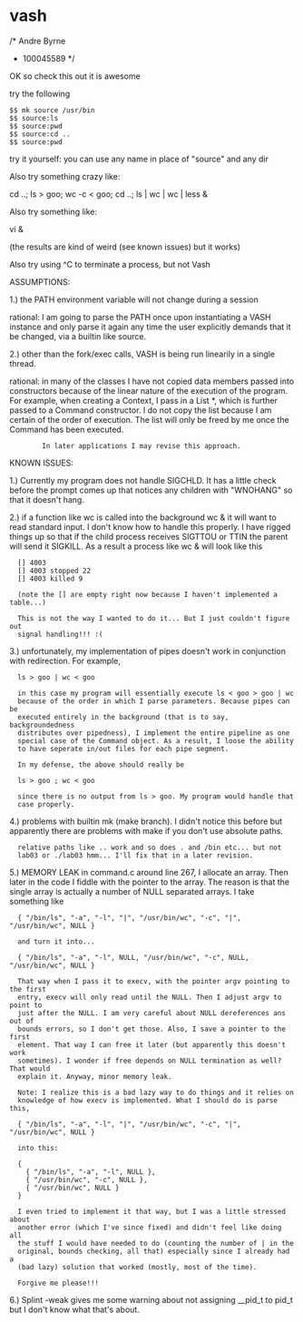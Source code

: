 vash
====

/* Andre Byrne
 * 100045589 */ 

OK so check this out it is awesome

try the following

```
$$ mk source /usr/bin
$$ source:ls
$$ source:pwd
$$ source:cd ..
$$ source:pwd
```

try it yourself: you can use any name in place of "source" and any dir

Also try something crazy like:

cd ..; ls > goo; wc -c < goo; cd ..; ls | wc | wc | less &

Also try something like:

vi &

(the results are kind of weird (see known issues) but it works)

Also try using ^C to terminate a process, but not Vash

ASSUMPTIONS: 

  1.) the PATH environment variable will not change during a session

  rational: I am going to parse the PATH once upon instantiating a VASH
            instance and only parse it again any time the user 
            explicitly demands that it be changed, via a builtin like 
            source.

  2.) other than the fork/exec calls, VASH is being run linearily in a
      single thread.

  rational: in many of the classes I have not copied data members passed 
            into constructors because of the linear nature of the execution
            of the program. For example, when creating a Context, I pass in 
            a List *, which is further passed to a Command constructor. I 
            do not copy the list because I am certain of the order of execution.
            The list will only be freed by me once the Command has been
            executed. 

            In later applications I may revise this approach. 

KNOWN ISSUES: 
  
  1.) Currently my program does not handle SIGCHLD. It has a little check
      before the prompt comes up that notices any children with "WNOHANG"
      so that it doesn't hang. 

  2.) if a function like wc is called into the background wc & it will want 
      to read standard input. I don't know how to handle this properly. I have
      rigged things up so that if the child process receives SIGTTOU or TTIN
      the parent will send it SIGKILL. As a result a process like wc & will
      look like this

      [] 4003
      [] 4003 stopped 22
      [] 4003 killed 9

      (note the [] are empty right now because I haven't implemented a table...)

      This is not the way I wanted to do it... But I just couldn't figure out
      signal handling!!! :(

  3.) unfortunately, my implementation of pipes doesn't work in conjunction 
      with redirection. For example,

      ls > goo | wc < goo

      in this case my program will essentially execute ls < goo > goo | wc 
      because of the order in which I parse parameters. Because pipes can be
      executed entirely in the background (that is to say, backgroundedness
      distributes over pipedness), I implement the entire pipeline as one 
      special case of the Command object. As a result, I loose the ability 
      to have seperate in/out files for each pipe segment. 

      In my defense, the above should really be 

      ls > goo ; wc < goo

      since there is no output from ls > goo. My program would handle that 
      case properly.

  4.) problems with builtin mk (make branch). I didn't notice this before 
      but apparently there are problems with make if you don't use absolute
      paths. 
    
      relative paths like .. work and so does . and /bin etc... but not
      lab03 or ./lab03 hmm... I'll fix that in a later revision.

  5.) MEMORY LEAK in command.c around line 267, I allocate an array. Then later
      in the code I fiddle with the pointer to the array. The reason is that 
      the single array is actually a number of NULL separated arrays. I take
      something like

      { "/bin/ls", "-a", "-l", "|", "/usr/bin/wc", "-c", "|", "/usr/bin/wc", NULL }

      and turn it into...

      { "/bin/ls", "-a", "-l", NULL, "/usr/bin/wc", "-c", NULL, "/usr/bin/wc", NULL }

      That way when I pass it to execv, with the pointer argv pointing to the first
      entry, execv will only read until the NULL. Then I adjust argv to point to
      just after the NULL. I am very careful about NULL dereferences ans out of 
      bounds errors, so I don't get those. Also, I save a pointer to the first 
      element. That way I can free it later (but apparently this doesn't work 
      sometimes). I wonder if free depends on NULL termination as well? That would
      explain it. Anyway, minor memory leak. 

      Note: I realize this is a bad lazy way to do things and it relies on 
      knowledge of how execv is implemented. What I should do is parse this,

      { "/bin/ls", "-a", "-l", "|", "/usr/bin/wc", "-c", "|", "/usr/bin/wc", NULL }

      into this:

      {
        { "/bin/ls", "-a", "-l", NULL }, 
        { "/usr/bin/wc", "-c", NULL }, 
        { "/usr/bin/wc", NULL }
      }

      I even tried to implement it that way, but I was a little stressed about 
      another error (which I've since fixed) and didn't feel like doing all
      the stuff I would have needed to do (counting the number of | in the 
      original, bounds checking, all that) especially since I already had a
      (bad lazy) solution that worked (mostly, most of the time). 

      Forgive me please!!!

  6.) Splint -weak gives me some warning about not assigning __pid_t to pid_t
      but I don't know what that's about. 
